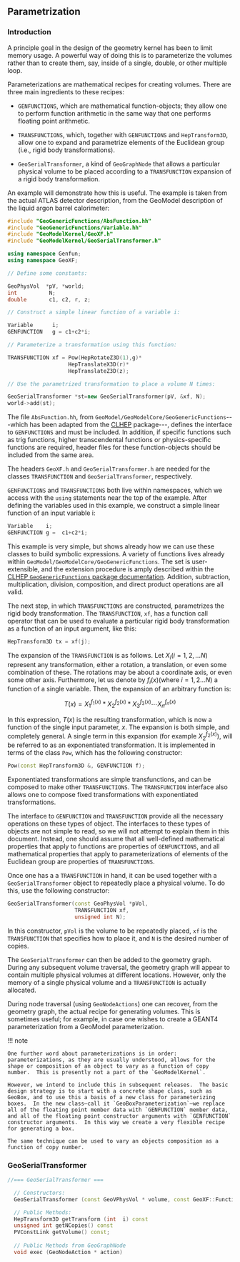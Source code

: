 

## Parametrization

### Introduction

A principle goal in the design of the geometry kernel has been to limit memory usage.  A powerful way of doing this is to parameterize the volumes rather than to create them, say, inside of a single, double, or other multiple loop.

Parameterizations are mathematical recipes for creating volumes.  There are three main ingredients to these recipes:


* `GENFUNCTIONS`, which are mathematical function-objects; they allow one to perform function arithmetic in the same way that one performs floating point arithmetic.

* `TRANSFUNCTIONS`, which, together with `GENFUNCTIONS` and `HepTransform3D`, allow one to expand and  parametrize elements of the Euclidean group (i.e., rigid body transformations).

* `GeoSerialTransformer`, a kind of `GeoGraphNode` that allows a particular physical volume to be placed according to a `TRANSFUNCTION` expansion of a rigid body transformation.


An example will demonstrate how this is useful. The example is taken from the actual ATLAS detector description, from the GeoModel description of the liquid argon barrel calorimeter:


```cpp
#include "GeoGenericFunctions/AbsFunction.hh"
#include "GeoGenericFunctions/Variable.hh"
#include "GeoModelKernel/GeoXF.h"  
#include "GeoModelKernel/GeoSerialTransformer.h"

using namespace Genfun;
using namespace GeoXF;

// Define some constants:

GeoPhysVol  *pV, *world;
int          N;
double       c1, c2, r, z;

// Construct a simple linear function of a variable i:

Variable      i;
GENFUNCTION   g = c1+c2*i;

// Parameterize a transformation using this function:

TRANSFUNCTION xf = Pow(HepRotateZ3D(1),g)*
			       HepTranslateX3D(r)*
			       HepTranslateZ3D(z);

// Use the parametrized transformation to place a volume N times:

GeoSerialTransformer *st=new GeoSerialTransformer(pV, &xf, N);
world->add(st);
```

The file `AbsFunction.hh`, from `GeoModel/GeoModelCore/GeoGenericFunctions`---which has been adapted from the [CLHEP](proj-clhep.web.cern.ch) package---, defines the interface to `GENFUNCTIONS` and must be included.  In addition, if specific functions such as trig functions, higher transcendental functions or physics-specific functions are required, header files for these function-objects should be included from the same area.   

The headers `GeoXF.h` and `GeoSerialTransformer.h` are  needed for the classes `TRANSFUNCTION` and  `GeoSerialTransformer`, respectively.

`GENFUNCTIONS` and `TRANSFUNCTIONS` both live within namespaces, which we access with the `using` statements near the top of the example.  After defining the variables used in this example, we construct a simple linear function of an input variable i:

```cpp
Variable    i;
GENFUNCTION g =  c1+c2*i;
```

This example is very simple, but shows already how we can use these classes to build symbolic expressions.  A variety of functions lives already within `GeoModel/GeoModelCore/GeoGenericFunctions`.  The set is user-extensible, and the extension procedure is amply described within the [CLHEP `GeoGenericFunctions` package documentation](https://proj-clhep.web.cern.ch/proj-clhep/doc/CLHEP_1_7/UserGuide/GenericFunctions/index.html).  Addition, subtraction, multiplication, division, composition, and direct product operations are all valid. 

The next step, in which `TRANSFUNCTIONS` are constructed, parametrizes the rigid body transformation.  The `TRANSFUNCTION`, `xf`, has a function call operator that can be used to evaluate a particular rigid body transformation as a function of an input argument, like this:

```cpp
HepTransform3D tx = xf(j);
```

The expansion of the `TRANSFUNCTION` is as follows.  Let  $X_i (i  = 1, 2, … N)$ represent any transformation, either a rotation, a translation, or even some combination of these.  The rotations may be about a coordinate axis, or even some other axis.  Furthermore, let us denote by $f_i(x) ( \textrm{where}\ i =1, 2… N)$  a function of a single variable.  Then, the expansion of an arbitrary function is:

$$
T(x) = X_1^{f_1(x)} * X_2^{f_2(x)} * X_3^{f_3(x)} \cdots X_n^{f_n(x)}
$$

In this expression, $T(x)$ is the resulting transformation, which is now a function of the single input parameter, $x$. The expansion is both simple, and completely general.  A single term in this expansion (for example $X_2^{f_2(x)}$), will be referred to as an exponentiated transformation.  It is implemented in terms of the class `Pow`, which has the following constructor:

```cpp
Pow(const HepTransform3D &, GENFUNCTION f);
```

Exponentiated transformations are simple transfunctions, and can be composed to make other `TRANSFUNCTIONS`.  The `TRANSFUNCTION` interface also allows one to compose fixed transformations with exponentiated transformations. 

The interface to `GENFUNCTION` and `TRANSFUNCTION` provide all the necessary operations on these types of object.  The interfaces to these types of objects are not simple to read, so we will not attempt to explain them in this document.  Instead, one should assume that all well-defined mathematical properties that apply to functions are properties of `GENFUNCTIONS`, and all mathematical properties that apply to parameterizations of elements of the Euclidean group are properties of `TRANSFUNCTIONS`.

Once one has a a `TRANSFUNCTION` in hand, it can be used together with a `GeoSerialTransformer` object to repeatedly place a physical volume.  To do this, use the following constructor:

```cpp
GeoSerialTransformer(const GeoPhysVol *pVol,
                     TRANSFUNCTION xf,
                     unsigned int N);
```


In this constructor, `pVol` is the volume to be repeatedly placed, `xf` is the `TRANSFUNCTION` that specifies how to place it, and `N` is the desired number of copies.

The `GeoSerialTransformer` can then be added to the geometry graph.  During any subsequent volume traversal, the geometry graph will appear to contain multiple physical volumes at different locations.  However, only the memory of a single physical volume and a `TRANSFUNCTION` is actually allocated.  

During node traversal (using `GeoNodeActions`) one can recover, from the geometry graph, the actual recipe for generating volumes.  This is sometimes useful; for example, in case one wishes to create a GEANT4 parameterization from a GeoModel parameterization.





!!! note

    One further word about parameterizations is in order: parameterizations, as they are usually understood, allows for the shape or composition of an object to vary as a function of copy number.  This is presently not a part of the `GeoModelKernel`.  

    However, we intend to include this in subsequent releases.  The basic design strategy is to start with a concrete shape class, such as GeoBox, and to use this a basis of a new class for parameterizing boxes.  In the new class—call it `GeoBoxParameterization`—we replace all of the floating point member data with `GENFUNCTION` member data, and all of the floating point constructor arguments with `GENFUNCTION` constructor arguments.  In this way we create a very flexible recipe for generating a box.  

    The same technique can be used to vary an objects composition as a function of copy number.




### GeoSerialTransformer


```cpp
//=== GeoSerialTransformer ===

  // Constructors:
  GeoSerialTransformer (const GeoVPhysVol * volume, const GeoXF::Function * func, unsigned int copies)

  // Public Methods:
  HepTransform3D getTransform (int  i) const
  unsigned int getNCopies() const
  PVConstLink getVolume() const;
 
  // Public Methods from GeoGraphNode
  void exec (GeoNodeAction * action)
```

